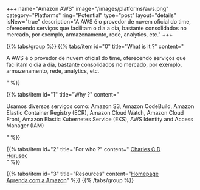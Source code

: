 +++
name="Amazon AWS"
image="/images/platforms/aws.png"
category="Platforms"
ring="Potential"
type="post"
layout="details"
isNew="true"
description="A AWS é o provedor de nuvem oficial do time, oferecendo serviços que facilitam o dia a dia, bastante consolidados no mercado, por exemplo, armazenamento, rede, analytics, etc."
+++

{{% tabs/group %}}
  {{% tabs/item id="0" title="What is it ?" content="<p>A AWS é o provedor de nuvem oficial do time, oferecendo serviços que facilitam o dia a dia, bastante consolidados no mercado, por exemplo, armazenamento, rede, analytics, etc.</p>" %}}
  
  {{% tabs/item id="1" title="Why ?" content="<p>Usamos diversos serviços como: Amazon S3, Amazon CodeBuild, Amazon Elastic Container Registry (ECR), Amazon Cloud Watch, Amazon Cloud Front, Amazon Elastic Kubernetes Service (EKS), AWS Identity and Access Manager (IAM)</p>" %}}
  
  {{% tabs/item id="2" title="For who ?" content="
  <a href='https://charlescd.io/'>Charles C.D</a></br>
  <a href='https://horusec.io/site/'>Horusec</a></br>" %}}

  {{% tabs/item id="3" title="Resources" content="<a href='http://allure.qatools.ru/'>Homepage</a> <br /> <a href='https://aws.amazon.com/pt/training/'>Aprenda com a Amazon</a>" %}}
{{% /tabs/group %}}